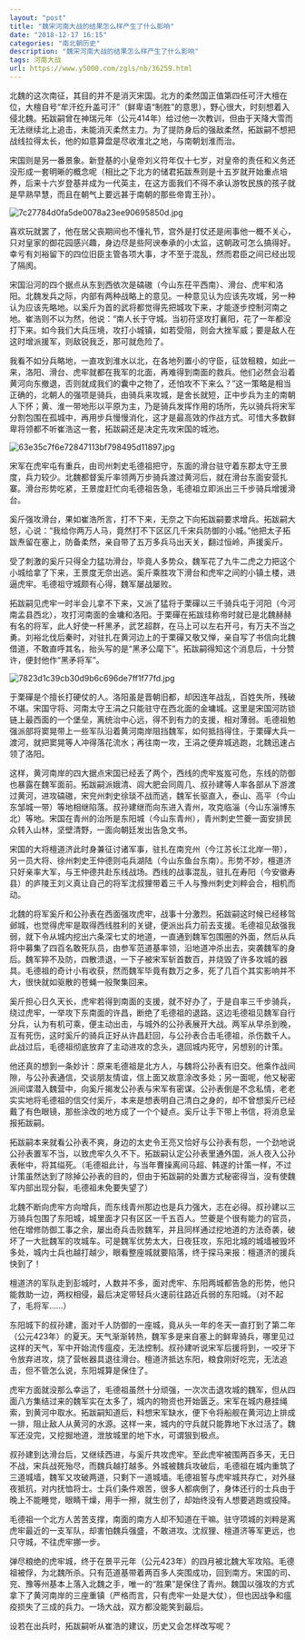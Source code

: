 ```yaml
---
layout: "post"
title: "魏宋河南大战的结果怎么样产生了什么影响"
date: "2018-12-17 16:15"
categories: "南北朝历史"
description: "魏宋河南大战的结果怎么样产生了什么影响"
tags: 河南大战
url: https://www.y5000.com/zgls/nb/36259.html
---
```






北魏的这次南征，其目的并不是消灭宋国。北方的柔然国正值第四任可汗大檀在位，大檀自号“牟汗纥升盖可汗”（鲜卑语“制胜”的意思），野心很大，时刻想着入侵北魏。拓跋嗣曾在神瑞元年（公元414年）给过他一次教训，但由于天降大雪而无法继续北上追击，未能消灭柔然主力。为了提防身后的强敌柔然，拓跋嗣不想把战线拉得太长，他的如意算盘是尽收淮北之地，与南朝划淮而治。

宋国则是另一番景象。新登基的小皇帝刘义符年仅十七岁，对皇帝的责任和义务还没形成一套明晰的概念呢（相比之下北方的储君拓跋焘则是十五岁就开始重点培养，后来十六岁登基并成为一代英主，在这方面我们不得不承认游牧民族的孩子就是早熟早慧，而且在朝气上要远甚于南朝的那些帝胄王孙）。

![7c27784d0fa5de0078a23ee90695850d.jpg](https://img.y5000.com/uploads/allimg/181031/7c27784d0fa5de0078a23ee90695850d.jpg)

喜欢玩就罢了，他在居父丧期间也不懂礼节，宫外是打仗还是闹事他一概不关心，只对皇家的御花园感兴趣，身边尽是些阿谀奉承的小太监，这朝政可怎么搞得好。幸亏有刘裕留下的四位旧臣主管各项大事，才不至于混乱，然而君臣之间已经出现了隔阂。

宋国沿河的四个据点从东到西依次是碻磝（今山东茌平西南）、滑台、虎牢和洛阳。北魏发兵之际，内部有两种战略上的意见。一种意见认为应该先攻城，另一种认为应该先略地。以奚斤为首的武将都觉得先把城攻下来，才能逐步控制河南之地。崔浩则不以为然，他说：“南人长于守城。当初苻坚攻打襄阳，花了一年都没打下来。如今我们大兵压境，攻打小城镇，如若受阻，则会大挫军威；要是敌人在这时增派援军，则敌锐我乏，那可就危险了。

我看不如分兵略地，一直攻到淮水以北，在各地列置小的守臣，征敛租粮，如此一来，洛阳、滑台、虎牢就都在我军的北面，再难得到南面的救兵。他们必然会沿着黄河向东撤退，否则就成我们的囊中之物了，还怕攻不下来么？”这一策略是相当正确的，北朝人的强项是骑兵，由骑兵来攻城，是舍长就短，正中步兵为主的南朝人下怀；黄、淮一带地形以平原为主，乃是骑兵发挥作用的场所，先以骑兵将宋军分割包围在孤城中，再用步兵慢慢消化，这才是最高效的作战方式。可惜大多数鲜卑将领都不听崔浩这一套，拓跋嗣还是决定先攻宋国的城池。

![63e35c7f6e72847113bf798495d11897.jpg](https://img.y5000.com/uploads/allimg/181031/63e35c7f6e72847113bf798495d11897.jpg)

宋军在虎牢屯有重兵，由司州刺史毛德祖把守，东面的滑台驻守着东郡太守王景度，兵力较少。北魏都督奚斤率领两万步骑兵渡过黄河后，就在滑台东面安营扎寨。滑台形势吃紧，王景度赶忙向毛德祖告急，毛德祖立即派出三千步骑兵增援滑台。

奚斤强攻滑台，果如崔浩所言，打不下来，无奈之下向拓跋嗣要求增兵。拓跋嗣大怒，心说：“我给你两万人马，竟然打不下区区几千宋兵防御的小城。”他把太子拓跋焘留在塞上，防备柔然，亲自带了五万多兵马出天关，翻过恒岭，声援奚斤。

受了刺激的奚斤只得全力猛功滑台，毕竟人多势众，魏军花了九牛二虎之力把这个小城给拿了下来，王景度无奈出逃。奚斤乘胜攻下滑台和虎牢之间的小镇土楼，进逼虎牢。毛德祖守城颇有心得，魏军屡战屡败。

拓跋嗣见虎牢一时半会儿拿不下来，又派了猛将于栗磾以三千骑兵屯于河阳（今河南孟县西北），攻打河南面的金墉和洛阳。于栗磾在拓跋珪称帝时就已是北魏赫赫有名的将军，此人好使一杆黑矛，武艺超群，在马上可以左右开弓，有万夫不当之勇。刘裕北伐后秦时，对驻扎在黄河边上的于栗磾又敬又惮，亲自写了书信向北魏借道，不敢直呼其名，抬头写的是“黑矛公麾下”。拓跋嗣得知这个消息后，十分赞许，便封他作“黑矛将军”。

![7823d1c39cb30d9b6c696de7ff1f77fd.jpg](https://img.y5000.com/uploads/allimg/181031/7823d1c39cb30d9b6c696de7ff1f77fd.jpg)

于栗磾是个擅长打硬仗的人。洛阳虽是晋朝旧都，却因连年战乱，百姓失所，残破不堪。宋国守将、河南太守王涓之只能驻守在西北面的金墉城。这里是宋国河防锁链上最西面的一个堡垒，离统治中心远，得不到有力的支援，相对薄弱。毛德祖勉强派部将窦晃带上一些军队沿着黄河南岸阻挡魏军，如何抵挡得住，于栗磾大兵一渡河，就把窦晃等人冲得落花流水；再往南一攻，王涓之便弃城逃跑，北魏迅速占领了洛阳。

这样，黄河南岸的四大据点宋国已经丢了两个，西线的虎牢岌岌可危，东线的防御也暴露在魏军面前。拓跋嗣派娥清、闾大肥会同周几、叔孙建等人率各部从下游渡过黄河，进攻碻磝，宋兖州刺史徐琰不战而逃，魏军长驱直入，泰山、高平（今山东邹城一带）等地相继陷落。叔孙建继而向东进入青州，攻克临淄（今山东淄博东北）等地。宋国在青州的治所是东阳城（今山东青州），青州刺史竺夔一面安排民众转入山林，坚壁清野，一面向朝廷发出告急文书。

宋国的大将檀道济此时身兼征讨诸军事，驻扎在南兖州（今江苏长江北岸一带），另一员大将、徐州刺史王仲德则屯兵湖陆（今山东鱼台东南）。形势不妙，檀道济只好亲率大军，与王仲德共赴东线战场。西线的战事混乱，驻扎在寿阳（今安徽寿县）的庐陵王刘义真让自己的将军沈叔狸带着三千人与豫州刺史刘粹会合，相机而动。

北魏的将军奚斤和公孙表在西面强攻虎牢，战事十分激烈。拓跋嗣这时候已经移驾邺城，也觉得虎牢是取得西线胜利的关键，便派出兵力前去支援。毛德祖见敌强我弱，就下令从城内挖出六条深七丈的地道，一直通到魏军包围圈的外面，然后从兵将中募集了四百名敢死队员，由参军范道基率领，沿地道冲杀出去，突袭魏军的身后。魏军猝不及防，四散溃退，一下子被宋军斩首数百，并烧毁了许多攻城的器具。毛德祖的奇计小有收获，然而魏军毕竟有数万之多，死了几百个其实影响并不大，很快就如驱散的苍蝇一般聚集回来。

奚斤担心日久天长，虎牢若得到南面的支援，就不好办了，于是自率三千步骑兵，绕过虎牢，一举攻下东南面的许昌，断绝了毛德祖的退路。这边毛德祖见魏军自行分兵，认为有机可乘，便主动出击，与城外的公孙表展开大战。两军从早杀到晚，互有死伤，这时奚斤的骑兵正好从许昌赶回，与公孙表合击毛德祖，杀伤数千人。此战过后，毛德祖彻底放弃了主动进攻的念头，退回城内死守，另想别的计策。

他还真的想到一条妙计：原来毛德祖是北方人，与魏将公孙表有旧交。他乘作战间隙，与公孙表通信，交谈朋友情谊，信上面又故意涂改多处；另一面呢，他又秘密派间谍潜入魏营中，向奚斤揭发公孙表与宋军有密谋。公孙表倒是不念私情，老老实实地将毛德祖的信交付奚斤，本来是想表明自己清白之身的，却不曾想奚斤已经戴了有色眼镜，那些涂改的地方成了一个个疑点。奚斤让手下带上书信，将消息呈报拓跋嗣。

拓跋嗣本来就看公孙表不爽，身边的太史令王亮又恰好与公孙表有怨，一个劲地说公孙表置军不当，以致虎牢久久不下。拓跋嗣认定公孙表里通外国，派人夜入公孙表帐中，将其缢死。（毛德祖此计，与当年曹操离间马超、韩遂的计策一样，不过计策虽然达到了除掉公孙表的目的，但由于拓跋嗣的处置方式秘密得当，没有使魏军内部出现分裂，毛德祖未免要失望了）

北魏不断向虎牢方向增兵，而东线青州那边也是兵力强大，志在必得。叔孙建以三万骑兵包围了东阳城，城里面才只有区区一千五百人。竺夔是个很有能力的官员，他在增修防御工事之余，屡出奇兵击败魏军，并且同样通过挖地道的方法奇袭，破坏了一大批魏军的攻城车。可是魏军优势太大，日夜狂攻，东阳北城的城墙被毁坏多处，城内士兵也越打越少，眼看整座城就要陷落，终于探马来报：檀道济的援兵快到了！

檀道济的军队走到彭城时，人数并不多，面对虎牢、东阳两城都告急的形势，他只能救助一边，两权相侵，最后决定带轻兵火速前往路近兵弱的东阳城。（对不起了，毛将军……）

东阳城下的叔孙建，面对千人防御的一座城，竟从头一年的冬天一直打到了第二年（公元423年）的夏天。天气渐渐转热，魏军多是来自塞上的鲜卑骑兵，哪里见过这样的天气，军中开始流传瘟疫，无法控制。叔孙建听说宋军后援将到，一咬牙下令放弃进攻，烧了营帐器具退往滑台。檀道济抵达东阳，粮食刚好吃完，无法追击，但不管怎么说，东阳城算是保住了。

虎牢方面就没那么幸运了，毛德祖虽然十分顽强，一次次击退攻城的魏军，但从四面八方集结过来的魏军实在太多了，城内的物资也开始匮乏。宋军在城内悬挂绳索，到黄河中取水。拓跋嗣知道后，料想宋军缺水，便下令将船舰在黄河边上排成一排，阻止敌人从黄河的水源。这样一来，城内的守兵就只能靠地下水过活了。魏军还没完，又挖掘地道，泄放城里的地下水，可谓狠到极点。

叔孙建到达滑台后，又继续西进，与奚斤共攻虎牢。至此虎牢被围两百多天，无日不战，宋兵战死殆尽，而魏兵越打越多。外城被魏兵攻破后，毛德祖在城内重筑了三道城墙，魏军又攻破两道，只剩下一道城墙。毛德祖誓与虎牢城共存亡，对外昼夜抵抗，对内抚恤将士。士兵们条件艰苦，很多人都病倒了，身体还行的士兵由于晚上不能睡觉，眼睛干燥，用手一擦，就生创了，却始终没有人想要逃跑或投降。

毛德祖一个北方人苦苦支撑，南面的南方人却不知道在干嘛。驻守项城的刘粹是离虎牢最近的一支军队，却害怕魏兵强盛，不敢进攻。沈叔狸、檀道济等军更远，也只守城，不往虎牢挪一步。

弹尽粮绝的虎牢城，终于在景平元年（公元423年）的四月被北魏大军攻陷。毛德祖被俘，为北魏所杀。只有范道基带着两百多人突围成功，回到南方。宋国的司、兖、豫等州基本上落入北魏之手，唯一的“胜果”是保住了青州。魏国以强攻的方式拿下了黄河南岸的三座重镇（严格而言，只有虎牢一处是大仗），但也因战争和瘟疫损失了三成的兵力。一场大战，双方都没能笑到最后。

设若在出兵时，拓跋嗣听从崔浩的建议，历史又会怎样改写呢？

  
